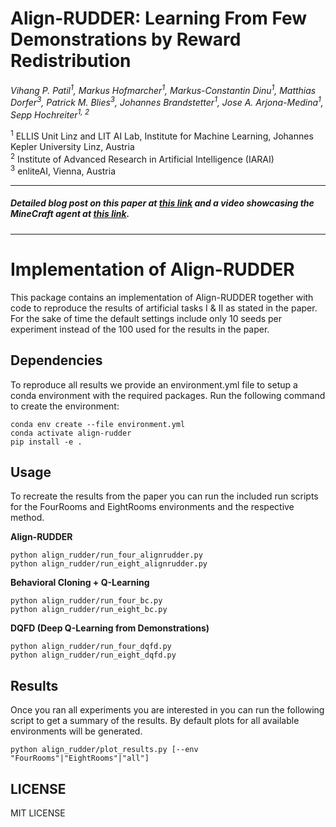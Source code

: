 # Align-RUDDER: Learning From Few Demonstrations by Reward Redistribution
_Vihang P. Patil<sup>1</sup>,
Markus Hofmarcher<sup>1</sup>,
Markus-Constantin Dinu<sup>1</sup>,
Matthias Dorfer<sup>3</sup>,
Patrick M. Blies<sup>3</sup>,
Johannes Brandstetter<sup>1</sup>,
Jose A. Arjona-Medina<sup>1</sup>,
Sepp Hochreiter<sup>1, 2</sup>_

<sup>1</sup> ELLIS Unit Linz and LIT AI Lab, Institute for Machine Learning, Johannes Kepler University Linz, Austria  
<sup>2</sup> Institute of Advanced Research in Artificial Intelligence (IARAI)  
<sup>3</sup> enliteAI, Vienna, Austria

---

##### Detailed blog post on this paper at [this link](https://ml-jku.github.io/align-rudder) and a video showcasing the MineCraft agent at [this link](https://www.youtube.com/watch?v=HO-_8ZUl-UY).

---

# Implementation of Align-RUDDER 
This package contains an implementation of Align-RUDDER together with code to reproduce
the results of artificial tasks I & II as stated in the paper. 
For the sake of time the default settings include only 10 seeds per experiment instead of the 100 used for the results in the paper.

## Dependencies
To reproduce all results we provide an environment.yml file to setup a conda environment with the required packages.
Run the following command to create the environment:
```shell script
conda env create --file environment.yml
conda activate align-rudder
pip install -e .
```

## Usage
To recreate the results from the paper you can run the included run scripts for the
FourRooms and EightRooms environments and the respective method.
 
**Align-RUDDER**  
```
python align_rudder/run_four_alignrudder.py
python align_rudder/run_eight_alignrudder.py
```  
**Behavioral Cloning + Q-Learning**  
```  
python align_rudder/run_four_bc.py
python align_rudder/run_eight_bc.py     
```  
**DQFD (Deep Q-Learning from Demonstrations)**  
```  
python align_rudder/run_four_dqfd.py
python align_rudder/run_eight_dqfd.py
```  

## Results
Once you ran all experiments you are interested in you can run the following script to get 
a summary of the results.
By default plots for all available environments will be generated.
```
python align_rudder/plot_results.py [--env "FourRooms"|"EightRooms"|"all"]
```

## LICENSE
MIT LICENSE
